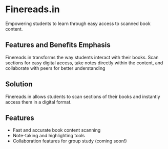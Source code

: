 # Finereads.in 

Empowering students to learn through easy access to scanned book content.

## Features and Benefits Emphasis

Finereads.in transforms the way students interact with their books. Scan sections for easy digital access, take notes directly within the content, and collaborate with peers for better understanding

## Solution

Finereads.in allows students to scan sections of their books and instantly access them in a digital format. 

## Features

*  Fast and accurate book content scanning
*  Note-taking and highlighting tools
*  Collaboration features for group study (coming soon!)
 



